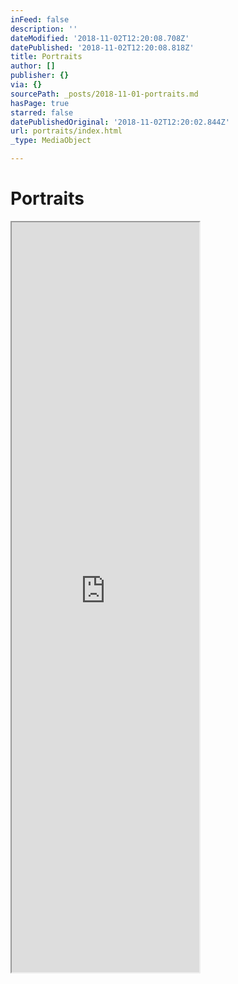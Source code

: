 ```yaml
---
inFeed: false
description: ''
dateModified: '2018-11-02T12:20:08.708Z'
datePublished: '2018-11-02T12:20:08.818Z'
title: Portraits
author: []
publisher: {}
via: {}
sourcePath: _posts/2018-11-01-portraits.md
hasPage: true
starred: false
datePublishedOriginal: '2018-11-02T12:20:02.844Z'
url: portraits/index.html
_type: MediaObject

---
```

# Portraits

<iframe src="https://the-grid.github.io/ed-userhtml/?g=eJytV-tu2zYU_q-nOFOwwmkt2XKSrvMN3bIO2H60BVZsGIb9oCTaYk2RAkkl9gI_0J5jL7ZDUpIV1-2aLjYSy-T5zuXjudDzr354c_3u97evoDAlXwbz9oOSfBkE85IaAoKUdBHeMHpbSWVCyKQwVJhFeMtyUyxyesMyGrkvQ2CCGUZ4pDPC6SIJUZk2O06XwVO4S-U20uwvJtZTSKXKqYpwaR-kMt_B3Qr1RitSMr6bwq9U5USQIWgidKSpYqsZlEStmZiO90Fc7n7hLKca7nKmK04QIqSg-4CVa7i7ocow9CAinK3FFEqW55zO9kEwegoeWMhbFwlhgip4Ogpi3a5Hh_W7ANDq1kc3havxuNrOcK2SGuOUqFpRTgy7oTMn6fwDUhs5C7y113Rr4AlUCmmStYa0NkYK7SzaxSHEwopYS1mttFRT1M6QYnXfEEm15LVxhoysrDNf2-fGNW8TASTPHcHJc--qdypykGgy8YuZ5NbQbcG8Qsf9LWXrwtij4Xm3iOdFUdkLjzMKj6NxaBw_10CJdgqa41QkZ7XGPbiotu5v3BLxtokETEEhdDF7LkIMxy0qa94R0zGivEfjEyaccm-oNfFGQCHx7IeAJACBlJNsAyn-WytZi9yHjYyZAnc5M4ZTSJkBTWlkCpRZF93BTBtVzhn_xbl0UBc1LKp1SgbjoXvHL85bb65J5eO1wVitpjtnjztbTez7mOqrJsXag0TqIZkc510_HVKJPJZOspcRydgniDXbFkJGfWI1uVmXKUbl_BokowugJjv3B-B2PtPhyYMddsnYZcY7PPtcGj1Ka84pfjKRY_UaqXyZ4N7HyqNoUrYlrQ39qp_7Nh0bdz48vLM0TU9kV1NcXXNhgmNDiFIus81xIRwr7VcGRhiTzDYIzCQM5JOJdPZNYt8tLz8SyycQwUriMsmSsSI5dXAs13TD8GTb7cg26ilYgdnJ_bxWxHucxFfaynwM-3EMevay1byhu5VCnIbOqZWSJdzJimTMIGvx5R7ccffWkr1T8n_AvtR1STBdFOhMUSr0EHKKT8i6T2ibnJaxlyXNGQEp-K4RxfByGPTa-oVt6-fOh35PHjYV28_1pNpaF-ajZqrNR35Wzu0MsyMzZzeQcaL1IjwxUMIjkW6MWRJwE6C_e6jCcJnACC7nI9x1UnbMaZUtwsKYSk9Ho6pgnLPqvSyEliKWah3XmxHO0LJWiuyIMiM7vhVhWGC_oWz8vlqH4MJoRvnUdowPnPDmLaKx3nx8YRyTx4zjZyL--fthgTjIo0Ry8ZiRfCdyRW_BDT7M-GslNV57DDNZgaFhwj4syv9U9ygMXD4qA4ZtbJnCda0L7Dj6gREfw48jJK28rfAQJTPOsg1-5bX2AQ-i5DxcPjlDK99ezuYjsuyhLJWnUQfQlQe1NuepaqltouiNYj-JfTC6IqK1gzOiZwZHnkJBZ8kZwsaDwkt4AGzyZbCLPqxjETsoq8wyuCHYeK3cTyKnW1gATi3b6hpODlt4HQpWtcjcAOuxJny_PYmBZwsQ_h7VQe_59knwh9ieXIO07rNZ8-D7NOJymdUlGonX1Lzi1D7q73fXlqrXOKoGXWmE5y3W3ls-B2mJdiC2goGAZWM05lSsTYFO3SdzD_jqpOeQHEvcg-_dhUzBgOHOeAYMEfcEcOnZMx-5ffm9P9ifscvLuLnlIDi0P6LCmbN9SqsN97ROu2M1Zm3MjpWjtVhRNJQhH-AvReEQQs-Ltdb4dQg0Sk646O5gjY_Own35gwOYRZ2dmR_aTfbio5_X85WUWIZupX3EkW5_BcO_T5jq1w" height="1200" style=""></iframe>